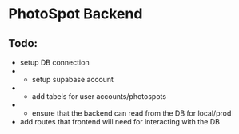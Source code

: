 # PhotoSpot Backend
## Todo:
* setup DB connection
* * setup supabase account
* * add tabels for user accounts/photospots
* * ensure that the backend can read from the DB for local/prod 
* add routes that frontend will need for interacting with the DB